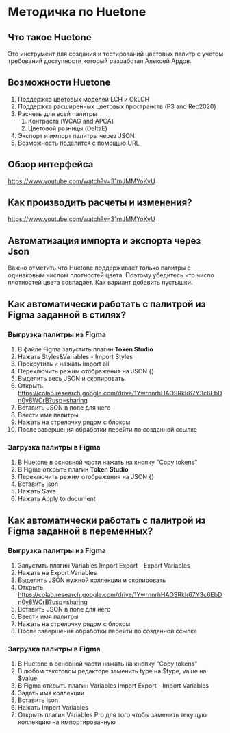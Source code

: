 # Методичка по Huetone
## Что такое Huetone
Это инструмент для создания и тестирований цветовых палитр с учетом требований доступности который разработал Алексей Ардов.
## Возможности Huetone
1. Поддержка цветовых моделей LCH и OkLCH  
2. Поддержка расширенных цветовых пространств (P3 and Rec2020)  
3. Расчеты для всей палитры  
	1. Контраста (WCAG and APCA)  
	2. Цветовой разницы (DeltaE)
4. Экспорт и импорт палитры через JSON
5. Возможность поделится с помощью URL
## Обзор интерфейса
https://www.youtube.com/watch?v=31mJMMYoKvU 
## Как производить расчеты и изменения?  
https://www.youtube.com/watch?v=31mJMMYoKvU
## Автоматизация импорта и экспорта через Json
Важно отметить что Huetone поддерживает только палитры с одинаковым числом плотностей цвета.
Поэтому убедитесь что число плотностей цвета совпадает. Как вариант добавить пустышки.
## Как автоматически работать с палитрой из Figma заданной в стилях?  
### Выгрузка палитры из Figma 
1. В файле Figma запустить плагин **Token Studio**
2. Нажать Styles&Variables - Import Styles
3. Прокрутить и нажать Import all
4. Переключить режим отображения на JSON {}
5. Выделить весь JSON и скопировать
6. Открыть https://colab.research.google.com/drive/1YwrnnrhHAOSRklr67Y3c6EbDn0y8WCrB?usp=sharing
7. Вставить JSON в поле для него
8. Ввести имя палитры
9. Нажать на стрелочку рядом с блоком
10. После завершения обработки перейти по созданной ссылке
### Загрузка палитры в Figma
1. В Huetone в основной части нажать на кнопку "Copy tokens"
2. В Figma открыть плагин **Token Studio**
3. Переключить режим отображения на JSON {}
4. Вставить json
5. Нажать Save
6. Нажать Apply to document
## Как автоматически работать с палитрой из Figma заданной в переменных?  
### Выгрузка палитры из Figma 
1. Запустить плагин Variables Import Export - Export Variables
2. Нажать на Export Variables
3. Выделить JSON нужной коллекции и скопировать
6. Открыть https://colab.research.google.com/drive/1YwrnnrhHAOSRklr67Y3c6EbDn0y8WCrB?usp=sharing
7. Вставить JSON в поле для него
8. Ввести имя палитры
9. Нажать на стрелочку рядом с блоком
10. После завершения обработки перейти по созданной ссылке
### Загрузка палитры в Figma
1.  В Huetone в основной части нажать на кнопку "Copy tokens"
2. В любом текстовом редакторе заменить type на $type, value на $value
3. В Figma открыть плагин Variables Import Export - Import Variables
4. Задать имя коллекции
5. Вставить json
6. Нажать Import Variables
7. Открыть плагин Variables Pro для того чтобы заменить текущую коллекцию на импортированную

